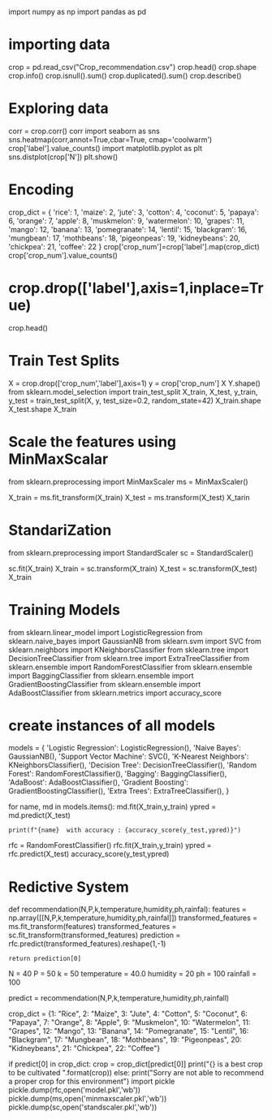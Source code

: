 import numpy as np
import pandas as pd
# importing data
crop = pd.read_csv("Crop_recommendation.csv")
crop.head()
crop.shape
crop.info()
crop.isnull().sum()
crop.duplicated().sum()
crop.describe()
# Exploring data
corr = crop.corr()
corr
import seaborn as sns
sns.heatmap(corr,annot=True,cbar=True, cmap='coolwarm')
crop['label'].value_counts()
import matplotlib.pyplot as plt
sns.distplot(crop['N'])
plt.show()
# Encoding
crop_dict = {
    'rice': 1,
    'maize': 2,
    'jute': 3,
    'cotton': 4,
    'coconut': 5,
    'papaya': 6,
    'orange': 7,
    'apple': 8,
    'muskmelon': 9,
    'watermelon': 10,
    'grapes': 11,
    'mango': 12,
    'banana': 13,
    'pomegranate': 14,
    'lentil': 15,
    'blackgram': 16,
    'mungbean': 17,
    'mothbeans': 18,
    'pigeonpeas': 19,
    'kidneybeans': 20,
    'chickpea': 21,
    'coffee': 22
}
crop['crop_num']=crop['label'].map(crop_dict)
crop['crop_num'].value_counts()
# crop.drop(['label'],axis=1,inplace=True)
crop.head()
# Train Test Splits
X = crop.drop(['crop_num','label'],axis=1)
y = crop['crop_num']
X
Y.shape()
from sklearn.model_selection import train_test_split
X_train, X_test, y_train, y_test = train_test_split(X, y, test_size=0.2, random_state=42)
X_train.shape
X_test.shape
X_train
# Scale the features using MinMaxScalar
from sklearn.preprocessing import MinMaxScaler
ms = MinMaxScaler()

X_train = ms.fit_transform(X_train)
X_test = ms.transform(X_test)
X_tarin
# StandariZation
from sklearn.preprocessing import StandardScaler
sc = StandardScaler()


sc.fit(X_train)
X_train = sc.transform(X_train)
X_test = sc.transform(X_test)
X_train
# Training Models
from sklearn.linear_model import LogisticRegression
from sklearn.naive_bayes import GaussianNB
from sklearn.svm import SVC
from sklearn.neighbors import KNeighborsClassifier
from sklearn.tree import DecisionTreeClassifier
from sklearn.tree import ExtraTreeClassifier
from sklearn.ensemble import RandomForestClassifier
from sklearn.ensemble import BaggingClassifier
from sklearn.ensemble import GradientBoostingClassifier
from sklearn.ensemble import AdaBoostClassifier
from sklearn.metrics import accuracy_score

# create instances of all models
models = {
    'Logistic Regression': LogisticRegression(),
    'Naive Bayes': GaussianNB(),
    'Support Vector Machine': SVC(),
    'K-Nearest Neighbors': KNeighborsClassifier(),
    'Decision Tree': DecisionTreeClassifier(),
    'Random Forest': RandomForestClassifier(),
    'Bagging': BaggingClassifier(),
    'AdaBoost': AdaBoostClassifier(),
    'Gradient Boosting': GradientBoostingClassifier(),
    'Extra Trees': ExtraTreeClassifier(),
}


for name, md in models.items():
    md.fit(X_train,y_train)
    ypred = md.predict(X_test)
    
    print(f"{name}  with accuracy : {accuracy_score(y_test,ypred)}")
rfc = RandomForestClassifier()
rfc.fit(X_train,y_train)
ypred = rfc.predict(X_test)
accuracy_score(y_test,ypred)
# Redictive System
def recommendation(N,P,k,temperature,humidity,ph,rainfal):
    features = np.array([[N,P,k,temperature,humidity,ph,rainfal]])
    transformed_features = ms.fit_transform(features)
    transformed_features = sc.fit_transform(transformed_features)
    prediction = rfc.predict(transformed_features).reshape(1,-1)
    
    return prediction[0] 
N = 40
P = 50
k = 50
temperature = 40.0
humidity = 20
ph = 100
rainfall = 100

predict = recommendation(N,P,k,temperature,humidity,ph,rainfall)


crop_dict = {1: "Rice", 2: "Maize", 3: "Jute", 4: "Cotton", 5: "Coconut", 6: "Papaya", 7: "Orange",
                 8: "Apple", 9: "Muskmelon", 10: "Watermelon", 11: "Grapes", 12: "Mango", 13: "Banana",
                 14: "Pomegranate", 15: "Lentil", 16: "Blackgram", 17: "Mungbean", 18: "Mothbeans",
                 19: "Pigeonpeas", 20: "Kidneybeans", 21: "Chickpea", 22: "Coffee"}

if predict[0] in crop_dict:
    crop = crop_dict[predict[0]]
    print("{} is a best crop to be cultivated ".format(crop))
else:
    print("Sorry are not able to recommend a proper crop for this environment")
import pickle
pickle.dump(rfc,open('model.pkl','wb'))
pickle.dump(ms,open('minmaxscaler.pkl','wb'))
pickle.dump(sc,open('standscaler.pkl','wb'))
